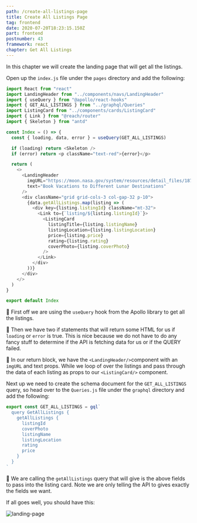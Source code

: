 ```yaml
---
path: /create-all-listings-page
title: Create All Listings Page
tag: frontend
date: 2020-07-20T18:23:15.150Z
part: frontend
postnumber: 43
framework: react
chapter: Get All Listings
---
```


In this chapter we will create the landing page that will get all the listings.

Open up the `index.js` file under the `pages` directory and add the following:

```javascript
import React from "react"
import LandingHeader from "../components/navs/LandingHeader"
import { useQuery } from "@apollo/react-hooks"
import { GET_ALL_LISTINGS } from "../graphql/Queries"
import ListingCard from "../components/cards/ListingCard"
import { Link } from "@reach/router"
import { Skeleton } from "antd"

const Index = () => {
  const { loading, data, error } = useQuery(GET_ALL_LISTINGS)

  if (loading) return <Skeleton />
  if (error) return <p className="text-red">{error}</p>

  return (
    <>
      <LandingHeader
        imgURL="https://moon.nasa.gov/system/resources/detail_files/187_detail_as11-44-6551_orig.jpg"
        text="Book Vacations to Different Lunar Destinations"
      />
      <div className="grid grid-cols-3 col-gap-32 p-10">
        {data.getAllListings.map(listing => (
          <div key={listing.listingId} className="mt-32">
            <Link to={`listing/${listing.listingId}`}>
              <ListingCard
                listingTitle={listing.listingName}
                listingLocation={listing.listingLocation}
                price={listing.price}
                rating={listing.rating}
                coverPhoto={listing.coverPhoto}
              />
            </Link>
          </div>
        ))}
      </div>
    </>
  )
}

export default Index
```

🥑 First off we are using the `useQuery` hook from the Apollo library to get all the listings.

🥑 Then we have two if statements that will return some HTML for us if `loading` or `error` is true. This is nice because we do not have to do any fancy stuff to determine if the API is fetching data for us or if the QUERY failed.

🥑 In our return block, we have the `<LandingHeader/>`component with an `imgURL` and text props. While we loop of over the listings and pass through the data of each listing as props to our `<ListingCard/>` component.

Next up we need to create the schema document for the `GET_ALL_LISTINGS` query, so head over to the `Queries.js` file under the `graphql` directory and add the following:

```javascript
export const GET_ALL_LISTINGS = gql`
  query GetAllListings {
    getAllListings {
      listingId
      coverPhoto
      listingName
      listingLocation
      rating
      price
    }
  }
`
```

🥑 We are calling the `getAllListings` query that will give is the above fields to pass into the listing card. Note we are only telling the API to gives exactly the fields we want.

If all goes well, you should have this:

![landing-page](/uploads/landing.png)
